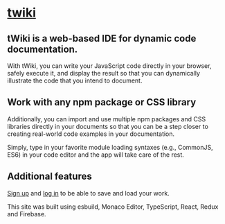# [twiki](https://twiki-f8461.web.app/)

## tWiki is a web-based IDE for dynamic code documentation.

With tWiki, you can write your JavaScript code directly in your browser, safely execute it, and display the result so that you can dynamically illustrate the code that you intend to document.

## Work with any npm package or CSS library

Additionally, you can import and use multiple npm packages and CSS libraries directly in your documents so that you can be a step closer to creating real-world code examples in your documentation.

Simply, type in your favorite module loading syntaxes (e.g., CommonJS, ES6) in your code editor and the app will take care of the rest.

## Additional features

[Sign up](https://twiki-f8461.web.app/sign-up) and [log in](https://twiki-f8461.web.app/log-in) to be able to save and load your work.

This site was built using esbuild, Monaco Editor, TypeScript, React, Redux and Firebase.
